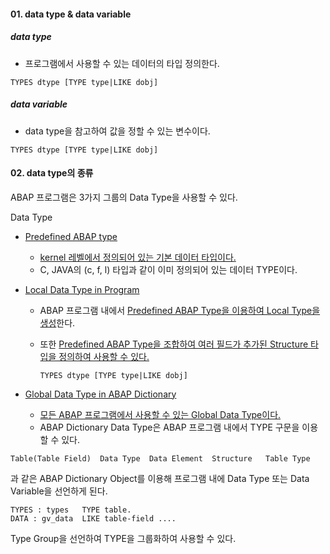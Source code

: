 #### 01. data type & data variable



##### data type

- 프로그램에서 사용할 수 있는 데이터의 타입 정의한다.

```abap
TYPES dtype [TYPE type|LIKE dobj]
```



##### data variable

- data type을 참고하여 값을 정할 수 있는 변수이다.

```abap
TYPES dtype [TYPE type|LIKE dobj]
```



#### 02. data type의 종류

ABAP 프로그램은 3가지 그룹의 Data Type을 사용할 수 있다.



Data Type 

- <u>Predefined ABAP type</u>

  - <u>kernel 레벨에서 정의되어 있는 기본 데이터 타입이다.</u>
  - C, JAVA의 (c, f, l) 타입과 같이 이미 정의되어 있는 데이터 TYPE이다.

- <u>Local Data Type in Program</u>

  - ABAP 프로그램 내에서 <u>Predefined ABAP Type을 이용하여 Local Type을 생성</u>한다.

  - 또한 <u>Predefined ABAP Type을 조합하여 여러 필드가 추가된 Structure 타입을 정의하여 사용할 수 있다.</u>

    ```ABAP
    TYPES dtype [TYPE type|LIKE dobj]
    ```

- <u>Global Data Type in ABAP Dictionary</u>

  - <u>모든 ABAP 프로그램에서 사용할 수 있는 Global Data Type이다.</u>
  - ABAP Dictionary Data Type은 ABAP 프로그램 내에서 TYPE 구문을 이용할 수 있다.



```
Table(Table Field)  Data Type  Data Element  Structure   Table Type
```

과 같은 ABAP Dictionary Object를 이용해 프로그램 내에 Data Type 또는 Data Variable을 선언하게 된다.

```ABAP
TYPES : types   TYPE table.
DATA : gv_data  LIKE table-field ....
```

Type Group을 선언하여 TYPE을 그룹화하여 사용할 수 있다.